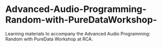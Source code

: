 # Advanced-Audio-Programming-Random-with-PureDataWorkshop-
Learning materials to accompany the Advanced Audio Programming: Random with PureData Workshop at RCA.
